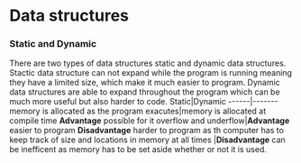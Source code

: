 # Data structures
### Static and Dynamic
There are two types of data structures static and dynamic data structures. Stactic data structure can not expand while the program is running meaning they have a limited size, which make it much easier to program. Dynamic data structures are able to expand throughout the program which can be much more useful but also harder to code.
Static|Dynamic
------|-------
memory is allocated as the program exacutes|memory is allocated at compile time
**Advantage** possible for it overflow and underflow|**Advantage** easier to program
**Disadvantage** harder to program as th computer has to keep track of size and locations in memory at all times |**Disadvantage** can be inefficent as memory has to be set aside whether or not it is used.
